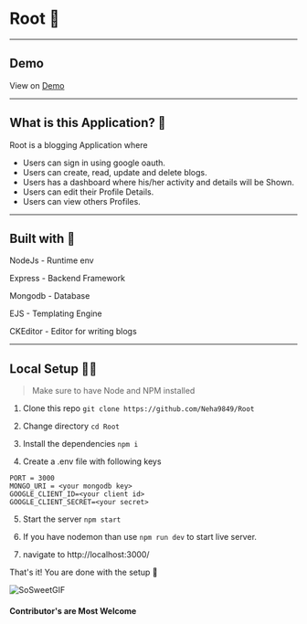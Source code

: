 # Root 🚀
---
## Demo 

View on [Demo](https://root-blogging-app.herokuapp.com/)

---
## What is this Application? 👀

 Root is a blogging Application where
- Users can sign in using google oauth.
- Users can create, read, update and delete blogs.
- Users has a dashboard where his/her activity and details will be Shown.
- Users can edit their Profile Details.
- Users can view others Profiles.
---
## Built with 📜
NodeJs    - Runtime env

Express   - Backend Framework

Mongodb   - Database

EJS       - Templating Engine

CKEditor  - Editor for writing blogs

---
## Local Setup 👩‍💻
> Make sure to have Node and NPM installed
1. Clone this repo
   ``` git clone https://github.com/Neha9849/Root  ```
 2. Change directory
  ``` cd Root ```
 3. Install the dependencies
  ``` npm i ```
  
 4. Create a .env file with following keys
  ```
  PORT = 3000
  MONGO_URI = <your mongodb key>
  GOOGLE_CLIENT_ID=<your client id>
  GOOGLE_CLIENT_SECRET=<your secret>

  ```
5. Start the server
   ```npm start ```
   
6. If you have nodemon than use ```npm run dev``` to start live server.
7. navigate to http://localhost:3000/


That's it! You are done with the setup 🎉

![SoSweetGIF](https://user-images.githubusercontent.com/85057583/156879523-7c9b9491-27c3-4ea0-809b-f9106c0b05f4.gif)

#### Contributor's are Most Welcome




